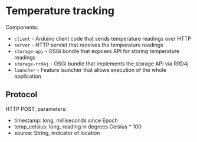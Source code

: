 # Temperature tracking

Components:

- `client` - Arduino client code that sends temperature readings over HTTP
- `server` - HTTP servlet that receives the temperature readings
- `storage-api` - OSGi bundle that exposes API for storing temperature readings
- `storage-rrd4j` - OSGi bundle that implements the storage API via RRD4j
- `launcher` - Feature launcher that allows execution of the whole application


## Protocol

HTTP POST, parameters:

- timestamp: long, milliseconds since Epoch
- temp\_celsius: long, reading in degrees Celsius * 100
- source: String, indicator of location
